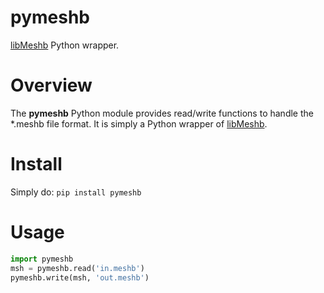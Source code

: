 # pymeshb
[libMeshb](https://github.com/LoicMarechal/libMeshb) Python wrapper.

# Overview
The **pymeshb** Python module provides read/write functions
to handle the *.meshb file format. It is simply a Python wrapper
of [libMeshb](https://github.com/LoicMarechal/libMeshb).

# Install
Simply do:
`pip install pymeshb`

# Usage
```Python
import pymeshb
msh = pymeshb.read('in.meshb')
pymeshb.write(msh, 'out.meshb')
```
